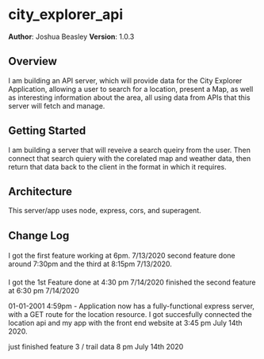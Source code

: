 # city_explorer_api

**Author**: Joshua Beasley
**Version**: 1.0.3 

## Overview
I am building an API server, which will provide data for the City Explorer Application, allowing a user to search for a location, present a Map, as well as interesting information about the area, all using data from APIs that this server will fetch and manage.

## Getting Started
I am building a server that will reveive a search queiry from the user. Then connect that search quiery with the corelated map and weather data, then return that data back to the client in the format in which it requires. 

## Architecture
This server/app uses node, express, cors, and superagent.

## Change Log
#### 
I got the first feature working at 6pm. 7/13/2020
second feature done around 7:30pm
and the third at 8:15pm 7/13/2020.
#### 
I got the 1st Feature done at 4:30 pm 7/14/2020
finished the second feature at 6:30 pm 7/14/2020

01-01-2001 4:59pm - Application now has a fully-functional express server, with a GET route for the location resource.
I got succesfully connected the location api and my app with the front end website at 3:45 pm July 14th 2020.

just finished feature 3 / trail data 8 pm July 14th 2020



